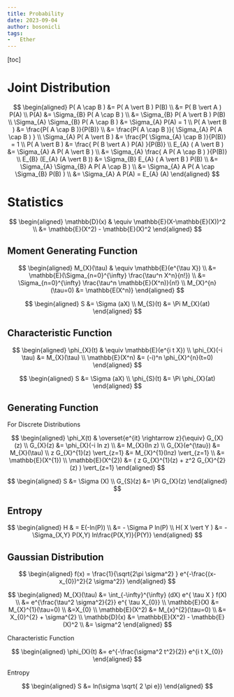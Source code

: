 ```yaml
---
title: Probability
date: 2023-09-04
author: bosonicli
tags:
-   Ether
---
```


[toc]

# Joint Distribution

$$
\begin{aligned}
    P( A \cap B ) &= P( A \vert B ) P(B)    \\
    &= P( B \vert A ) P(A)   \\
    P(A) &= \Sigma_{B} P( A \cap B )    \\
    &= \Sigma_{B} P( A \vert B ) P(B)   \\
    \Sigma_{A} \Sigma_{B} P( A \cap B ) &= \Sigma_{A} P(A) = 1    \\
    P( A \vert B ) &= \frac{P( A \cap B )}{P(B)}    \\
    &= \frac{P( A \cap B )}{ \Sigma_{A} P( A \cap B ) } \\
    \Sigma_{A} P( A \vert B ) &= \frac{P( \Sigma_{A} \cap B )}{P(B)} = 1    \\
    P( A \vert B ) &= \frac{ P( B \vert A ) P(A) }{P(B)}    \\
    E_{A} ( A \vert B ) &= \Sigma_{A} A P( A \vert B )   \\
    &= \Sigma_{A} \frac{ A P( A \cap B ) }{P(B)}    \\
    E_{B} (E_{A} (A \vert B )) &= \Sigma_{B} E_{A} ( A \vert B ) P(B)  \\
    &= \Sigma_{A} \Sigma_{B} A P( A \cap B )    \\
    &= \Sigma_{A} A P( A \cap \Sigma_{B} P(B) ) \\
    &= \Sigma_{A} A P(A) = E_{A} (A)
\end{aligned}
$$

# Statistics

$$
\begin{aligned}
    \mathbb{D}(x) & \equiv \mathbb{E}(X-\mathbb{E}(X))^2   \\
    &= \mathbb{E}(X^2) - \mathbb{E}(X)^2
\end{aligned}
$$

## Moment Generating Function

$$
\begin{aligned}
    M_{X}(\tau) & \equiv \mathbb{E}(e^{\tau X})  \\
    &= \mathbb{E}(\Sigma_{n=0}^{\infty} \frac{\tau^n X^n}{n!})    \\
    &= \Sigma_{n=0}^{\infty} \frac{\tau^n \mathbb{E}(X^n)}{n!}    \\
    M_{X}^{n}(\tau=0) &= \mathbb{E(X^n)}
\end{aligned}
$$

$$
\begin{aligned}
    S &= \Sigma (aX) \\
    M_{S}(t) &= \Pi M_{X}(at)
\end{aligned}
$$

## Characteristic Function

$$
\begin{aligned}
    \phi_{X}(t) & \equiv \mathbb{E}(e^{i t X})    \\
    \phi_{X}(-i \tau) &= M_{X}(\tau)   \\
    \mathbb{E}(X^n) &= (-i)^n \phi_{X}^{n}(t=0)
\end{aligned}
$$

$$
\begin{aligned}
    S &= \Sigma (aX) \\
    \phi_{S}(t) &= \Pi \phi_{X}(at)
\end{aligned}
$$

## Generating Function

For Discrete Distributions

$$
\begin{aligned}
    \phi_X(t) & \overset{e^{it} \rightarrow z}{\equiv} G_{X}(z) \\
    G_{X}(z) &= \phi_{X}(-i ln z)  \\
    &= M_{X}(ln z)  \\
    G_{X}(e^{\tau}) &= M_{X}(\tau)  \\
    z G_{X}^{1}(z) \vert_{z=1} &= M_{X}^{1}(lnz) \vert_{z=1}    \\
    &= \mathbb{E}(X^{1})    \\
    \mathbb{E}(X^{2}) &= ( z G_{X}^{1}(z) + z^2 G_{X}^{2}(z) ) \vert_{z=1}
\end{aligned}
$$

$$
\begin{aligned}
    S &= \Sigma (X) \\
    G_{S}(z) &= \Pi G_{X}(z)
\end{aligned}
$$

## Entropy

$$
\begin{aligned}
    H & = E(-ln(P))    \\
    &= - \Sigma P ln(P) \\
    H( X \vert Y ) &= - \Sigma_{X,Y} P(X,Y) ln\frac{P(X,Y)}{P(Y)}
\end{aligned}
$$

## Gaussian Distribution

$$
\begin{aligned}
    f(x) = \frac{1}{\sqrt{2\pi \sigma^2} } e^{-\frac{(x-x_{0})^2}{2 \sigma^2}}
\end{aligned}
$$

$$
\begin{aligned}
    M_{X}(\tau) &= \int_{-\infty}^{\infty} (dX) e^{ \tau X } f(X)   \\
    &= e^{\frac{\tau^2 \sigma^2}{2}} e^{ \tau X_{0}}   \\
    \mathbb{E}(X) &= M_{X}^{1}(\tau=0) \\
    &=X_{0} \\
    \mathbb{E}(X^2) &= M_{x}^{2}(\tau=0)   \\
    &= X_{0}^{2} + \sigma^{2}   \\
    \mathbb{D}(x) &= \mathbb{E}(X^2) - \mathbb{E}(X)^2   \\
    &= \sigma^2
\end{aligned}
$$

Characteristic Function

$$
\begin{aligned}
    \phi_{X}(t) &= e^{-\frac{\sigma^2 t^2}{2}} e^{i t X_{0}}
\end{aligned}
$$

Entropy

$$
\begin{aligned}
    S &= ln(\sigma \sqrt{ 2 \pi e})
\end{aligned}
$$

